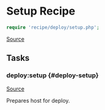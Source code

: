 <!-- DO NOT EDIT THIS FILE! -->
<!-- Instead edit recipe/deploy/setup.php -->
<!-- Then run bin/docgen -->

# Setup Recipe

```php
require 'recipe/deploy/setup.php';
```

[Source](/recipe/deploy/setup.php)



## Tasks

### deploy:setup {#deploy-setup}
[Source](https://github.com/deployphp/deployer/blob/master/recipe/deploy/setup.php#L6)

Prepares host for deploy.




